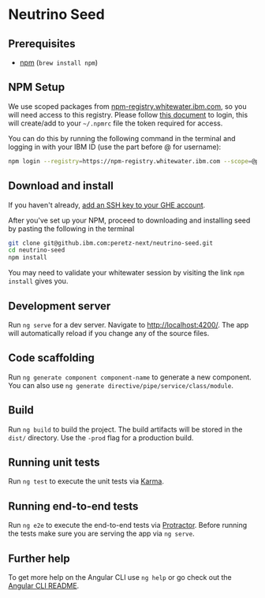 # Neutrino Seed

## Prerequisites

* [npm](https://www.npmjs.com/) (`brew install npm`)

## NPM Setup

We use scoped packages from [npm-registry.whitewater.ibm.com](https://npm.whitewater.ibm.com/), so you will need access
to this registry. Please follow
[this document](https://github.ibm.com/Whitewater/npm-enterprise#option-2-using-npm-enterprise-for-private-packages-only) to login,
this will create/add to your `~/.npmrc` file the token required for access.

You can do this by running the following command in the terminal and logging in with your IBM ID (use the part before @ for username):

```bash
npm login --registry=https://npm-registry.whitewater.ibm.com --scope=@peretz --auth-type=oauth
```

## Download and install

If you haven't already, [add an SSH key to your GHE account](https://github.ibm.com/settings/keys).

After you've set up your NPM, proceed to downloading and installing seed by pasting the following in the terminal

```bash
git clone git@github.ibm.com:peretz-next/neutrino-seed.git
cd neutrino-seed
npm install
```

You may need to validate your whitewater session by visiting the link `npm install` gives you.

## Development server
Run `ng serve` for a dev server. Navigate to [http://localhost:4200/](http://localhost:4200/). The app will automatically reload if you change any of the source files.

## Code scaffolding

Run `ng generate component component-name` to generate a new component. You can also use `ng generate directive/pipe/service/class/module`.

## Build

Run `ng build` to build the project. The build artifacts will be stored in the `dist/` directory. Use the `-prod` flag for a production build.

## Running unit tests

Run `ng test` to execute the unit tests via [Karma](https://karma-runner.github.io).

## Running end-to-end tests

Run `ng e2e` to execute the end-to-end tests via [Protractor](http://www.protractortest.org/).
Before running the tests make sure you are serving the app via `ng serve`.

## Further help

To get more help on the Angular CLI use `ng help` or go check out the [Angular CLI README](https://github.com/angular/angular-cli/blob/master/README.md).
